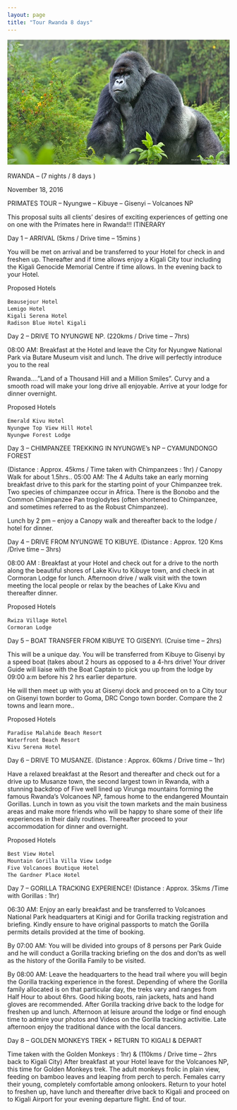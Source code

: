 ```yaml
---
layout: page
title: "Tour Rwanda 8 days"
---
```


![gorilla1](/assets/rwanda_8days_gorilla1.jpg)

RWANDA – (7 nights / 8 days )

November 18, 2016

PRIMATES TOUR – Nyungwe – Kibuye – Gisenyi – Volcanoes NP

This proposal suits all clients’ desires of exciting experiences of getting one on one with the Primates here in Rwanda!!!
ITINERARY

Day 1 – ARRIVAL (5kms / Drive time – 15mins )

You will be met on arrival and be transferred to your Hotel for check in and freshen up. Thereafter and if time allows enjoy a Kigali City tour including the Kigali Genocide Memorial Centre if time allows.  In the evening back to your Hotel.

Proposed Hotels

    Beausejour Hotel 
    Lemigo Hotel 
    Kigali Serena Hotel 
    Radison Blue Hotel Kigali
    
Day 2 – DRIVE TO NYUNGWE NP. (220kms / Drive time – 7hrs)

08:00 AM: Breakfast at the Hotel and leave the City for Nyungwe National Park via Butare Museum visit and lunch. The drive will perfectly introduce you to the real

Rwanda....”Land of a Thousand Hill and a Million Smiles”. Curvy and a smooth road will make your long drive all enjoyable. Arrive at your lodge for dinner overnight.

Proposed Hotels

    Emerald Kivu Hotel
    Nyungwe Top View Hill Hotel 
    Nyungwe Forest Lodge 

Day 3 – CHIMPANZEE TREKKING IN NYUNGWE’s NP – CYAMUNDONGO FOREST

(Distance : Approx. 45kms / Time taken with Chimpanzees : 1hr) / Canopy Walk for about 1.5hrs..
05:00 AM: The 4 Adults take an early morning breakfast drive to this park for the starting point of your Chimpanzee trek. Two species of chimpanzee occur in Africa. There is the Bonobo and the Common Chimpanzee Pan troglodytes (often shortened to Chimpanzee, and sometimes referred to as the Robust Chimpanzee).

Lunch by 2 pm – enjoy a Canopy walk and thereafter back to the lodge  / hotel for dinner.

Day 4 – DRIVE FROM NYUNGWE TO KIBUYE. (Distance : Approx. 120 Kms /Drive time – 3hrs)

08:00 AM : Breakfast at your Hotel and check out for a drive to the north along the beautiful shores of Lake Kivu to Kibuye town, and check in at Cormoran Lodge for lunch. Afternoon drive / walk visit with the town meeting the local people or relax by the beaches of Lake Kivu and thereafter dinner.

Proposed Hotels

    Rwiza Village Hotel 
    Cormoran Lodge

Day 5 – BOAT TRANSFER FROM  KIBUYE TO GISENYI. (Cruise time – 2hrs)

This will be a unique day. You will be transferred from Kibuye to Gisenyi by a speed boat (takes about 2 hours as opposed to a 4-hrs drive! Your driver Guide will liaise with the Boat Captain to pick you up from the lodge by 09:00 a:m before his 2 hrs earlier departure.

He will then meet up with you at Gisenyi dock and proceed on to a City tour on Gisenyi town border to Goma, DRC Congo town border. Compare the 2 towns and learn more..

Proposed Hotels

    Paradise Malahide Beach Resort 
    Waterfront Beach Resort
    Kivu Serena Hotel

Day 6 –  DRIVE TO MUSANZE. (Distance : Approx. 60kms / Drive time – 1hr)

Have a relaxed breakfast at the Resort and thereafter and check out for a drive up to Musanze town, the second largest town in Rwanda, with a stunning backdrop of Five well lined up Virunga mountains forming the famous Rwanda’s Volcanoes NP, famous home to the endangered Mountain Gorillas. Lunch in town as you visit the town markets and the main business areas and make more friends who will be happy to share some of their life experiences in their daily routines. Thereafter proceed to your accommodation for dinner and overnight.

Proposed Hotels

    Best View Hotel 
    Mountain Gorilla Villa View Lodge
    Five Volcanoes Boutique Hotel 
    The Gardner Place Hotel

Day 7 – GORILLA TRACKING EXPERIENCE! (Distance : Approx. 35kms /Time with Gorillas : 1hr)

06:30 AM: Enjoy an early breakfast and be transferred to Volcanoes National Park headquarters at Kinigi and for Gorilla tracking registration and briefing. Kindly ensure to have original passports to match the Gorilla permits details provided at the time of booking.

By 07:00 AM: You will be divided into groups of 8 persons per Park Guide and he will conduct a Gorilla tracking briefing on the dos and don’ts as well as the history of the Gorilla Family to be visited.

By 08:00 AM: Leave the headquarters to the head trail where you will begin the Gorilla tracking experience in the forest. Depending of where the Gorilla family allocated is on that particular day, the treks vary and ranges from Half Hour to about  6hrs. Good hiking boots, rain jackets, hats and hand gloves are recommended. After Gorilla tracking drive back to the lodge for freshen up and lunch. Afternoon at leisure around the lodge or find enough time to admire your photos and Videos on the Gorilla tracking activitie. Late afternoon enjoy the traditional dance with the local dancers.

Day 8 – GOLDEN MONKEYS TREK  + RETURN TO KIGALI & DEPART

Time taken with the Golden Monkeys : 1hr) & (110kms / Drive time – 2hrs back to Kigali City)
After breakfast at your Hotel leave for the Volcanoes NP, this time for Golden Monkeys trek. The adult monkeys frolic in plain view, feeding on bamboo leaves and leaping from perch to perch. Females carry their young, completely comfortable among onlookers. Return to your hotel to freshen up, have lunch and thereafter drive back to Kigali and proceed on to Kigali Airport for your evening departure flight.
End of tour.
